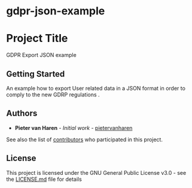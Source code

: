 # gdpr-json-example
# Project Title

GDPR Export JSON example

## Getting Started

An example how to export User related data in a JSON format in order to comply to the new GDRP regulations .

## Authors

* **Pieter van Haren** - *Initial work* - [pietervanharen](https://github.com/pietervanharen)

See also the list of [contributors](https://github.com/pietervanharen/gdpr-json-example/contributors) who participated in this project.

## License

This project is licensed under the GNU General Public License v3.0 - see the [LICENSE.md](LICENSE.md) file for details
